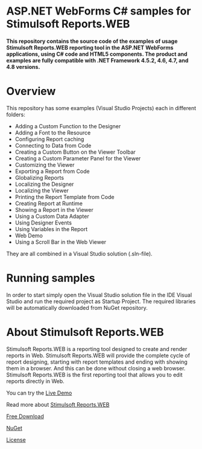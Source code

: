 # ASP.NET WebForms C# samples for Stimulsoft Reports.WEB

#### This repository contains the source code of the examples of usage Stimulsoft Reports.WEB reporting tool in the ASP.NET WebForms applications, using C# code and HTML5 components. The product and examples are fully compatible with .NET Framework 4.5.2, 4.6, 4.7, and 4.8 versions.

# Overview
This repository has some examples (Visual Studio Projects) each in different folders:
* Adding a Custom Function to the Designer
* Adding a Font to the Resource
* Configuring Report caching
* Connecting to Data from Code
* Creating a Custom Button on the Viewer Toolbar
* Creating a Custom Parameter Panel for the Viewer
* Customizing the Viewer
* Exporting a Report from Code
* Globalizing Reports
* Localizing the Designer
* Localizing the Viewer
* Printing the Report Template from Code
* Creating Report at Runtime
* Showing a Report in the Viewer
* Using a Custom Data Adapter
* Using Designer Events
* Using Variables in the Report
* Web Demo
* Using a Scroll Bar in the Web Viewer


They are all combined in a Visual Studio solution (.sln-file).

# Running samples
In order to start simply open the Visual Studio solution file in the IDE Visual Studio and run the required project as Startup Project. The required libraries will be automatically downloaded from NuGet repository.

# About Stimulsoft Reports.WEB
Stimulsoft Reports.WEB is a reporting tool designed to create and render reports in Web. Stimulsoft Reports.WEB will provide the complete cycle of report designing, starting with report templates and ending with showing them in a browser. And this can be done without closing a web browser. Stimulsoft Reports.WEB is the first reporting tool that allows you to edit reports directly in Web.

You can try the [Live Demo](http://demo.stimulsoft.com/#Net)

Read more about [Stimulsoft Reports.WEB](https://www.stimulsoft.com/en/products/reports-web)

[Free Download](https://www.stimulsoft.com/en/downloads)

[NuGet](https://www.nuget.org/packages/Stimulsoft.Reports.Web)

[License](LICENSE.md)
